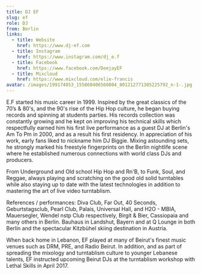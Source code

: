 ```yaml
---
title: DJ EF
slug: ef
role: DJ
from: Berlin
links:
  - title: Website
    href: https://www.dj-ef.com
  - title: Instagram
    href: https://www.instagram.com/dj_e.f
  - title: Facebook
    href: https://www.facebook.com/DeejayEF
  - title: Mixcloud
    href: https://www.mixcloud.com/elie-francis
avatar: /images/199174853_155860406560804_801212771305225792_n-1-.jpg
---
```

E.F started his music career in 1999. Inspired by the great classics of the 70’s & 80's, and the 90's rise of the Hip Hop culture, he began buying records and spinning at students parties. His records collection was constantly growing and he kept on improving his technical skills which respectfully earned him his first live performance as a guest DJ at Berlin's Am To Pm in 2000, and as a result his first residency. In appreciation of his work, early fans liked to nickname him DJ Biggie. Mixing astounding sets, he strongly marked his freestyle fingerprints on the Berlin nightlife scene where he established numerous connections with world class DJs and producers. 

From Underground and Old school Hip Hop and Rn'B, to Funk, Soul, and Reggae, always playing and scratching on the good old solid turntables while also staying up to date with the latest technologies in addition to mastering the art of live video turntablism. 

References / performances: Diva Club, Far Out, 40 Seconds, Geburtstagsclub, Pearl Club, Palais, Universal Hall, and H2O - MBIA, Mauersegler, Wendel nstp Club respectively, Birgit & Bier, Cassiopaia and many others in Berlin. Bauhaus in Landshut, Bayern and at Q Lounge in both Berlin and the spectacular Kitzbühel skiing destination in Austria. 

When back home in Lebanon, EF played at many of Beirut's finest music venues such as DRM, PRE, and Radio Beirut. In addition, and as part of spreading the mixology and turntablism culture to younger Lebanese talents, EF instructed upcoming Beirut DJs at the turntablism workshop with Lethal Skills in April 2017.
